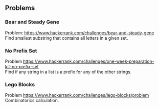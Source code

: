 ## Problems

### Bear and Steady Gene

Problem: https://www.hackerrank.com/challenges/bear-and-steady-gene
\
Find smallest substring that contains all letters in a given set.

### No Prefix Set
Problem https://www.hackerrank.com/challenges/one-week-preparation-kit-no-prefix-set
\
Find if any string in a list is a prefix for any of the other strings.

### Lego Blocks
Problem https://www.hackerrank.com/challenges/lego-blocks/problem
\
Combinatorics calculation.